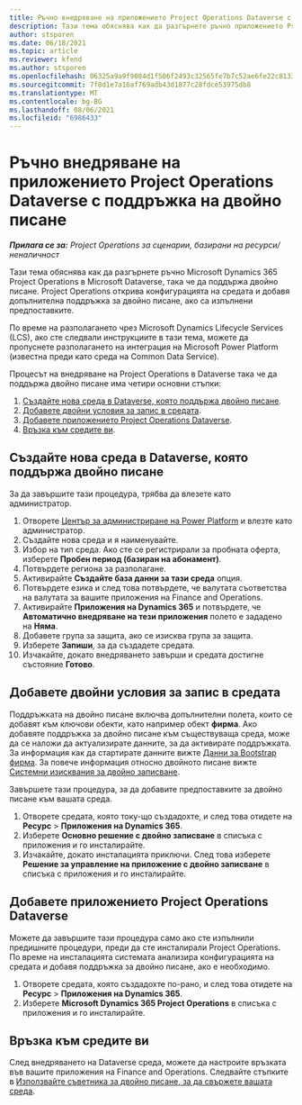 ```yaml
---
title: Ръчно внедряване на приложението Project Operations Dataverse с поддръжка на двойно писане
description: Тази тема обяснява как да разгърнете ръчно приложението Project Operations Dataverse, така че да поддържа двойно писане.
author: stsporen
ms.date: 06/18/2021
ms.topic: article
ms.reviewer: kfend
ms.author: stsporen
ms.openlocfilehash: 06325a9a9f9084d1f506f2493c32565fe7b7c52ae6fe22c81339b9c1d632e688
ms.sourcegitcommit: 7f8d1e7a16af769adb43d1877c28fdce53975db8
ms.translationtype: MT
ms.contentlocale: bg-BG
ms.lasthandoff: 08/06/2021
ms.locfileid: "6986433"
---
```

# <a name="manually-deploy-the-project-operations-dataverse-app-with-dual-write-support"></a>Ръчно внедряване на приложението Project Operations Dataverse с поддръжка на двойно писане

_**Прилага се за:** Project Operations за сценарии, базирани на ресурси/неналичност_

Тази тема обяснява как да разгърнете ръчно Microsoft Dynamics 365 Project Operations в Microsoft Dataverse, така че да поддържа двойно писане. Project Operations открива конфигурацията на средата и добавя допълнителна поддръжка за двойно писане, ако са изпълнени предпоставките.

По време на разполагането чрез Microsoft Dynamics Lifecycle Services (LCS), ако сте следвали инструкциите в тази тема, можете да пропуснете разполагането на интеграция на Microsoft Power Platform (известна преди като среда на Common Data Service).

Процесът на внедряване на Project Operations в Dataverse така че да поддържа двойно писане има четири основни стъпки:

1. [Създайте нова среда в Dataverse, която поддържа двойно писане](#create).
2. [Добавете двойни условия за запис в средата](#prerequisites).
3. [Добавете приложението Project Operations Dataverse](#dataverse).
4. [Връзка към средите ви](#link).

## <a name="create-a-new-environment-in-dataverse-that-supports-dual-write"></a><a name="create"></a>Създайте нова среда в Dataverse, която поддържа двойно писане

За да завършите тази процедура, трябва да влезете като администратор.

1. Отворете [Център за администриране на Power Platform](https://admin.powerplatform.com) и влезте като администратор.
2. Създайте нова среда и я наименувайте.
3. Избор на тип среда. Ако сте се регистрирали за пробната оферта, изберете **Пробен период (базиран на абонамент)**.
4. Потвърдете региона за разполагане.
5. Активирайте **Създайте база данни за тази среда** опция. 
6. Потвърдете езика и след това потвърдете, че валутата съответства на валутата за вашите приложения на Finance and Operations.
7. Активирайте **Приложения на Dynamics 365** и потвърдете, че **Автоматично внедряване на тези приложения** полето е зададено на **Няма**.
8. Добавете група за защита, ако се изисква група за защита.
9. Изберете **Запиши**, за да създадете средата.
10. Изчакайте, докато внедряването завърши и средата достигне състояние **Готово**.

## <a name="add-dual-write-prerequisites-to-the-environment"></a><a name="prerequisites"></a>Добавете двойни условия за запис в средата

Поддръжката на двойно писане включва допълнителни полета, които се добавят към ключови обекти, като например обект **фирма**. Ако добавяте поддръжка за двойно писане към съществуваща среда, може да се наложи да актуализирате данните, за да активирате поддръжката. За информация как да стартирате данните вижте [Данни за Bootstrap фирма](/dynamics365/fin-ops-core/dev-itpro/data-entities/dual-write/bootstrap-company-data). За повече информация относно двойното писане вижте [Системни изисквания за двойно записване](/dynamics365/fin-ops-core/dev-itpro/data-entities/dual-write/dual-write-system-req).

Завършете тази процедура, за да добавите предпоставките за двойно писане към вашата среда.

1. Отворете средата, която току-що създадохте, и след това отидете на **Ресурс** \> **Приложения на Dynamics 365**.
2. Изберете **Основно решение с двойно записване** в списъка с приложения и го инсталирайте.
3. Изчакайте, докато инсталацията приключи. След това изберете **Решение за управление на приложение с двойно записване** в списъка с приложения и го инсталирайте.

## <a name="add-the-project-operations-dataverse-app"></a><a name="dataverse"></a>Добавете приложението Project Operations Dataverse

Можете да завършите тази процедура само ако сте изпълнили предишните процедури, преди да сте инсталирали Project Operations. По време на инсталацията системата анализира конфигурацията на средата и добавя поддръжка за двойно писане, ако е необходимо.

1. Отворете средата, която създадохте по-рано, и след това отидете на **Ресурс** \> **Приложения на Dynamics 365**.
2. Изберете **Microsoft Dynamics 365 Project Operations** в списъка с приложения и го инсталирайте.

## <a name="link-your-environments"></a><a name="link"></a>Връзка към средите ви

След внедряването на Dataverse среда, можете да настроите връзката във вашите приложения на Finance and Operations. Следвайте стъпките в [Използвайте съветника за двойно писане, за да свържете вашата среда](/dynamics365/fin-ops-core/dev-itpro/data-entities/dual-write/link-your-environment).
